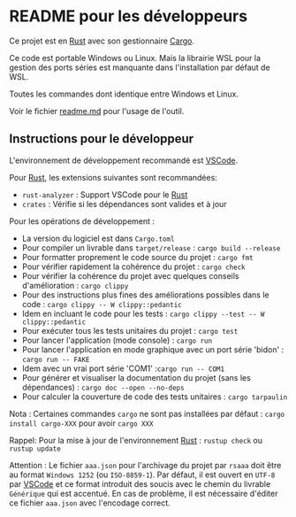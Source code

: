 # README pour les développeurs

Ce projet est en [Rust](https://www.rust-lang.org/) avec son gestionnaire [Cargo](https://doc.rust-lang.org/cargo/).

Ce code est portable Windows ou Linux.
Mais la librairie WSL pour la gestion des ports séries est manquante dans l'installation par défaut de WSL.

Toutes les commandes dont identique entre Windows et Linux.

Voir le fichier [readme.md](../README.md) pour l'usage de l'outil.

## Instructions pour le développeur

L'environnement de développement recommandé est [VSCode](https://code.visualstudio.com/).

Pour [Rust](https://www.rust-lang.org/), les extensions suivantes sont recommandées:

* `rust-analyzer` : Support VSCode pour le [Rust](https://www.rust-lang.org/)
* `crates` : Vérifie si les dépendances sont valides et à jour

Pour les opérations de développement :

* La version du logiciel est dans `Cargo.toml`
* Pour compiler un livrable dans `target/release` : `cargo build --release`
* Pour formatter proprement le code source du projet : `cargo fmt`
* Pour vérifier rapidement la cohérence du projet : `cargo check`
* Pour vérifier la cohérence du projet avec quelques conseils d'amélioration : `cargo clippy`
* Pour des instructions plus fines des améliorations possibles dans le code : `cargo clippy -- W clippy::pedantic`
* Idem en incluant le code pour les tests : `cargo clippy --test -- W clippy::pedantic`
* Pour exécuter tous les tests unitaires du projet : `cargo test`
* Pour lancer l'application (mode console) : `cargo run`
* Pour lancer l'application en mode graphique avec un port série 'bidon' : `cargo run -- FAKE`
* Idem avec un vrai port série 'COM1' :`cargo run -- COM1`
* Pour générer et visualiser la documentation du projet (sans les dépendances)  : `cargo doc --open --no-deps`
* Pour calculer la couverture de code des tests unitaires : `cargo tarpaulin`

Nota : Certaines commandes `cargo` ne sont pas installées par défaut : `cargo install cargo-XXX` pour avoir `cargo XXX`

Rappel: Pour la mise à jour de l'environnement [Rust](https://www.rust-lang.org/) : `rustup check` ou `rustup update`

Attention : Le fichier `aaa.json` pour l'archivage du projet par `rsaaa` doit être au format `Windows 1252` (ou `ISO-8859-1`). Par défaut, il est ouvert en `UTF-8` par [VSCode](https://code.visualstudio.com/) et ce format introduit des soucis avec le chemin du livrable `Générique` qui est accentué. En cas de problème, il est nécessaire d'éditer ce fichier `aaa.json` avec l'encodage correct.
